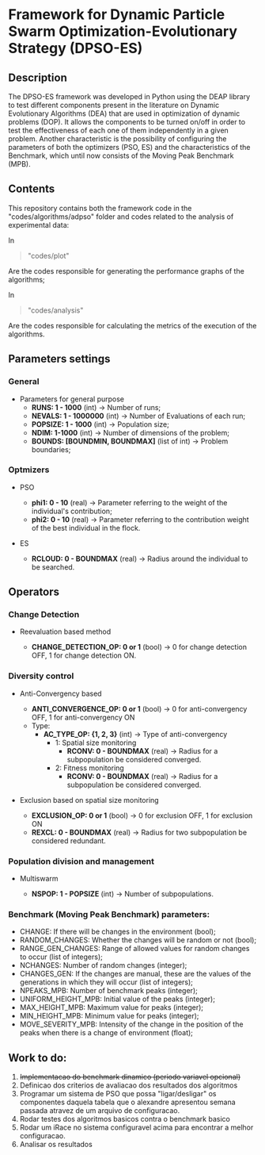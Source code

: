 # Framework for Dynamic Particle Swarm Optimization-Evolutionary Strategy (DPSO-ES)


## Description
The DPSO-ES framework was developed in Python using the DEAP library to test different 
components present in the literature on Dynamic Evolutionary Algorithms (DEA) that are 
used in optimization of dynamic problems (DOP). It allows the components to be turned 
on/off in order to test the effectiveness of each one of them independently in a given 
problem.
Another characteristic is the possibility of configuring the parameters of both the 
optimizers (PSO, ES) and the characteristics of the Benchmark, which until now consists 
of the Moving Peak Benchmark (MPB).

## Contents

This repository contains both the framework code in the "codes/algorithms/adpso" 
folder and codes related to the analysis of experimental data:

In <br> 
> "codes/plot"

Are the codes responsible for generating the performance graphs of 
the algorithms;

In <br>
> "codes/analysis" 

Are the codes responsible for calculating the metrics of the execution of the algorithms.

## Parameters settings

### General
- Parameters for general purpose
    - **RUNS: 1 - 1000** (int) -> Number of runs;
    - **NEVALS: 1 - 1000000** (int) -> Number of Evaluations of each run;
    - **POPSIZE: 1 - 1000** (int) -> Population size;
    - **NDIM: 1-1000** (int) -> Number of dimensions of the problem;
    - **BOUNDS: [BOUNDMIN, BOUNDMAX]** (list of int) -> Problem boundaries;

### Optmizers

- PSO
    - **phi1: 0 - 10** (real) -> Parameter referring to the weight of the individual's contribution;
    - **phi2: 0 - 10** (real) -> Parameter referring to the contribution weight of the best individual in the flock.

- ES
    - **RCLOUD: 0 - BOUNDMAX** (real) -> Radius around the individual to be searched.

## Operators

### Change Detection

- Reevaluation based method

    - **CHANGE_DETECTION_OP: 0 or 1** (bool) -> 0 for change detection OFF, 1 for change detection ON.


### Diversity control

- Anti-Convergency based

    - **ANTI_CONVERGENCE_OP: 0 or 1** (bool) -> 0 for anti-convergency OFF, 1 for anti-convergency ON
    - Type:
        - **AC_TYPE_OP: {1, 2, 3}** (int) -> Type of anti-convergency
            - 1: Spatial size monitoring
                - **RCONV: 0 - BOUNDMAX** (real) -> Radius for a subpopulation be considered converged.
            - 2: Fitness monitoring
                - **RCONV: 0 - BOUNDMAX** (real) -> Radius for a subpopulation be considered converged.

- Exclusion based on spatial size monitoring

    - **EXCLUSION_OP: 0 or 1** (bool) -> 0 for exclusion OFF, 1 for exclusion ON
    - **REXCL: 0 - BOUNDMAX** (real) -> Radius for two subpopulation be considered redundant.

### Population division and management

- Multiswarm

    - **NSPOP: 1 - POPSIZE** (int) -> Number of subpopulations.

### Benchmark (Moving Peak Benchmark) parameters:
- CHANGE: If there will be changes in the environment (bool);
- RANDOM_CHANGES: Whether the changes will be random or not (bool);
- RANGE_GEN_CHANGES: Range of allowed values for random changes to occur (list of integers);
- NCHANGES: Number of random changes (integer);
- CHANGES_GEN: If the changes are manual, these are the values of the generations in which they will occur (list of integers);
- NPEAKS_MPB: Number of benchmark peaks (integer);
- UNIFORM_HEIGHT_MPB: Initial value of the peaks (integer);
- MAX_HEIGHT_MPB: Maximum value for peaks (integer);
- MIN_HEIGHT_MPB: Minimum value for peaks (integer);
- MOVE_SEVERITY_MPB: Intensity of the change in the position of the peaks when there is a change of environment (float);


## Work to do:
1. <del>Implementacao do benchmark dinamico (periodo variavel opcional)</del>
2. Definicao dos criterios de avaliacao dos resultados dos algoritmos
3. Programar um sistema de PSO que possa "ligar/desligar" os componentes daquela tabela que o alexandre apresentou semana passada atravez de um arquivo de configuracao.
4. Rodar testes dos algoritmos basicos contra o benchmark basico
5. Rodar um iRace no sistema configuravel acima para encontrar a melhor configuracao.
6. Analisar os resultados
